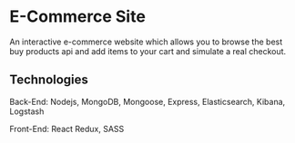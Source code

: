 # E-Commerce Site

An interactive e-commerce website which allows you to browse the best buy products api and add items to your cart and simulate a real checkout.

## Technologies

Back-End:
Nodejs, MongoDB, Mongoose, Express, Elasticsearch, Kibana, Logstash

Front-End:
React Redux, SASS
